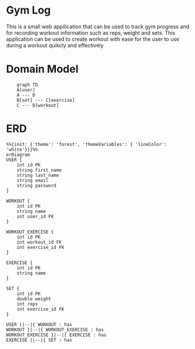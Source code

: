 # Gym Log
This is a small web appilication that can be used to track gym progress and for recording workout information such as reps, weight and sets.
This application can be used to create workout with ease for the user to use during a workout quikcly and effectively

# Domain Model
```mermaid
    graph TD
    A[user]
    A --- D
    B[set] --- C[exercise]
    C --- D[workout]

```
# ERD
```mermaid
%%{init: {'theme': 'forest', 'themeVariables': { 'lineColor': 'white'}}}%%
erDiagram
USER {
    int id PK
    string first_name
    string last_name
    string email
    string password
}

WORKOUT {
    int id PK
    string name
    int user_id FK
}

WORKOUT_EXERCISE {
    int id PK
    int workout_id FK
    int exercise_id FK
}

EXERCISE {
    int id PK
    string name
}

SET {
    int id PK
    double weight
    int reps
    int exercise_id FK
}

USER ||--|{ WORKOUT : has
WORKOUT }|--|{ WORKOUT_EXERCISE : has
WORKOUT_EXERCISE }|--|{ EXERCISE : has
EXERCISE ||--|{ SET : has
```
